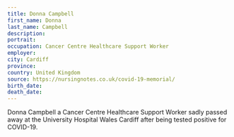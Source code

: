 ```yaml
---
title: Donna Campbell
first_name: Donna
last_name: Campbell
description: 
portrait: 
occupation: Cancer Centre Healthcare Support Worker
employer: 
city: Cardiff
province: 
country: United Kingdom
source: https://nursingnotes.co.uk/covid-19-memorial/
birth_date: 
death_date: 
---
```


Donna Campbell a Cancer Centre Healthcare Support Worker sadly passed away at the University Hospital Wales Cardiff after being tested positive for COVID-19.